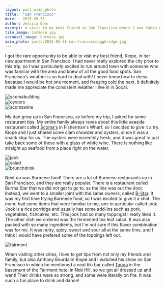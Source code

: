 ```yaml
---
layout: post_wide_photo
title:  "San Francisco"
date:   2015-05-31
author: Jessica Dear
excerpt: A visit to my best friend in San Francisco where I was taken all around town to site see and eat and drink at all kinds of great places! 
tile_image: burmese.jpg
carousel_image: burmese.jpg
main_photo: posts/2015-05-31-san-francisco/ggbridge.jpg
---
```


<p>I got the rare opportunity to be able to visit my best friend, Kiope, in her new apartment in San Francisco. I had never really explored the city prior to this trip, so I was particularly excited to run around town with someone who was familiar with the area and knew of all the good food spots. San Francisco's weather is so hard to deal with! I never knew how to dress because i would be hot one moment, and freezing cold the next. It definitely made me appreciate the consistent weather I live in in Socal.</p>

<div class="row row-no-padding">
<div class="col-sm-4"><img class="img-responsive" alt="scomabuilding" src="{{site.asset_url}}/images/posts/2015-05-31-san-francisco/scomabuilding.jpg" /></div>
<div class="col-sm-4"><img class="img-responsive" alt="oysters" src="{{site.asset_url}}/images/posts/2015-05-31-san-francisco/scomas.jpg" /></div>
<div class="col-sm-4"><img class="img-responsive" alt="scomawine" src="{{site.asset_url}}/images/posts/2015-05-31-san-francisco/scomawine.jpg" />
</div>
</div>

<p>My dad grew up in San Francisco, so before my trip, I asked for some restaurant tips. My entire family always raves about this little seaside restaurant called <a href="http://www.scomas.com/" target="_blank">Scoma's</a> in Fisherman's Wharf, so I decided to give it a try. Kiope and I just shared some clam chowder and oysters, since it was a snack stop for us. The oysters were incredibly fresh, and it was great to just take back some of those with a glass of white wine. There is nothing like straight up seafood from a place right on the water.</p>

<div class="row row-no-padding">
<div class="col-sm-4"><img class="img-responsive" alt="jook" src="{{site.asset_url}}/images/posts/2015-05-31-san-francisco/jook.jpg" /></div>
<div class="col-sm-4"><img class="img-responsive" alt="salad" src="{{site.asset_url}}/images/posts/2015-05-31-san-francisco/burmese3.jpg" /></div>
<div class="col-sm-4"><img class="img-responsive" alt="brunchdrink" src="{{site.asset_url}}/images/posts/2015-05-31-san-francisco/brunchdrink.jpg" />
</div>
</div>

<p>Next up was Burmese food! There are a lot of Burmese restaurants up in San Francisco, and they are really popular. There is a restaurant called Burma Star that we did not get to go to, as the line was out the door. Instead, we went to a smaller joint with the same owners, called <a href="http://bstarbar.com/" target="_blank">B-Star</a>. It was my first time trying Burmese food, so I was excited to give it a shot. The menu had some items that were familiar to me, one in particular called jook. Jook is a rice porridge and usually has some add-ins such as pork, vegetables, fishcakes, etc. This jook had so many toppings! I really liked it. The other dish we ordered was the fermented tea leaf salad. It was also packed with so many ingredients, but I'm not sure if this flavor combination was for me. It was nutty, spicy, sweet and sour all at the same time, and I think I would have prefered some of the toppings left out.</p>

<img class="img-responsive" alt="fairmont" src="{{site.asset_url}}/images/posts/2015-05-31-san-francisco/fairmont.jpg" />

<p>When visiting other cities, I love to get tips from not only my friends and family, but also Anthony Bourdain! Kiope and I watched his show on San Francisco in which he mentioned a neat tiki bar called <a href="http://www.tongaroom.com/" target="_blank">Tonga</a> in the basement of the Fairmont hotel in Nob Hill, so we got all dressed up and went! Their drinks were so strong, and some were literally on fire. It was such a fun place to drink and dance!</p>


